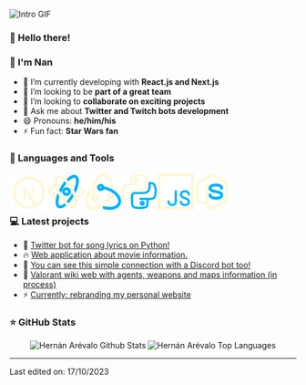 ﻿![Intro GIF](intro.gif)

### 👋 Hello there!
### 👋 I'm Nan

- 🌱 I’m currently developing with **React.js and Next.js**  <!-- ? DONE -->
- 👯 I’m looking to be **part of a great team** <!-- ? DONE -->
- 🤩 I’m looking to **collaborate on exciting projects** <!-- ? DONE -->
- 💬 Ask me about **Twitter and Twitch bots development** <!-- ? DONE -->
- 😄 Pronouns: **he/him/his** <!-- ? DONE -->
- ⚡ Fun fact: **Star Wars fan** <!-- ? DONE -->


### 📐 Languages and Tools

<!-- <img align="left" height="32px" width="32px" alt="HTML logo" src="https://bit.ly/3gP4Qgx">
<img align="left" height="32px" width="32px" alt="CSS logo" src="https://bit.ly/37iML7j">
<img align="left" height="32px" width="32px" alt="JS logo" src="https://bit.ly/3r1kzxY">
<img align="left" height="32px" width="32px" alt="Node.js logo" src="https://bit.ly/3rw9m8C">
<img align="left" height="32px" width="32px" alt="Python logo" src="https://bit.ly/3nk4bGw">
<img align="left" height="32px" width="32px" alt="VS Сode logo" src="https://bit.ly/3qZmQcU">
<img align="left" height="32px" width="32px" alt="Git logo" src="https://bit.ly/34ayuYn">
<img align="left" height="32px" width="32px" alt="GitHub logo" src="https://bit.ly/3nlY4kZ"> 
<br/>-->


<img align="left" width="68" height="68" src="/dev-icons/next.png" alt="next">
<img align="left" width="64" height="64" src="/dev-icons/react.png" alt="reactjs"/>
<img align="left" width="64" height="64" src="/dev-icons/redux.png" alt="redux"/>
<img align="left" width="64" height="64" src="/dev-icons/python.png" alt="python"/>
<img align="left" width="64" height="64" src="/dev-icons/javascript.png" alt="javscript"/>
<img align="left" width="64" height="64" src="/dev-icons/nodejs.png" alt="nodejs">



<br/>
<br/>
<br/>

### 💻 Latest projects

<!-- BLOG_POSTS:START -->
<ul>
<li>🎯 <a href="https://github.com/HernanArevalo/twitter-lyrics-bot">Twitter bot for song lyrics on Python!</a></li> <!-- ? DONE -->
<li>🔥 <a href="https://github.com/HernanArevalo/movies-app">Web application about movie information.</a></li> <!-- ? DONE -->
<li>🚀 <a href="https://github.com/HernanArevalo/twitch-bot/blob/main/src/hooks/discord.js">You can see this simple connection with a Discord bot too!</a></li>
<li>💯 <a href="https://github.com/HernanArevalo/valo-app">Valorant wiki web with agents, weapons and maps information (in process)</a></li>
<li>⚡️ <a href="https://github.com/HernanArevalo/portfolio-next-2">Currently: rebranding my personal website</a></li>
</ul>
<!-- BLOG_POSTS:END -->

### ⭐ GitHub Stats
<div align="center">
    <img height="150" src="https://github-readme-stats.vercel.app/api?username=HernanArevalo&show_icons=true&hide_border=true&title_color=FFF7D6&icon_color=FFF7D6&text_color=00B2FF&bg_color=0e3b61" alt="Hernán Arévalo Github Stats">
    <img height="150" src="https://github-readme-stats.vercel.app/api/top-langs/?username=HernanArevalo&layout=compact&hide_border=true&title_color=FFF7D6&icon_color=00B2FF&text_color=FFF7D6&bg_color=0e3b61" alt="Hernán Arévalo Top Languages">
</div>


---

Last edited on: 17/10/2023
